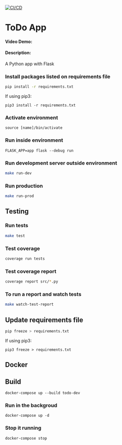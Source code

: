 [![CI/CD](https://github.com/ssrome/cs50-final-project/actions/workflows/workflow.yaml/badge.svg?branch=main)](https://github.com/ssrome/cs50-final-project/actions/workflows/workflow.yaml)

# ToDo App

#### Video Demo: <URL HERE>

#### Description:

A Python app with Flask

### Install packages listed on requirements file

```bash
pip install -r requirements.txt
```

If using pip3:

```
pip3 install -r requirements.txt
```

### Activate environment

```
source [name]/bin/activate
```

### Run inside environment

```
FLASK_APP=app flask --debug run
```

### Run development server outside environment

```bash
make run-dev
```

### Run production
```bash
make run-prod
```

## Testing

### Run tests

```bash
make test
```

### Test coverage

```bash
coverage run tests
```

### Test coverage report

```bash
coverage report src/*.py
```

### To run a report and watch tests

```bash
make watch-test-report
```

## Update requirements file

```bash
pip freeze > requirements.txt
```

If using pip3:

```
pip3 freeze > requirements.txt
```

## Docker

## Build

```
docker-compose up --build todo-dev
```

### Run in the backgroud

```
docker-compose up -d
```

### Stop it running

```
docker-compose stop
```
